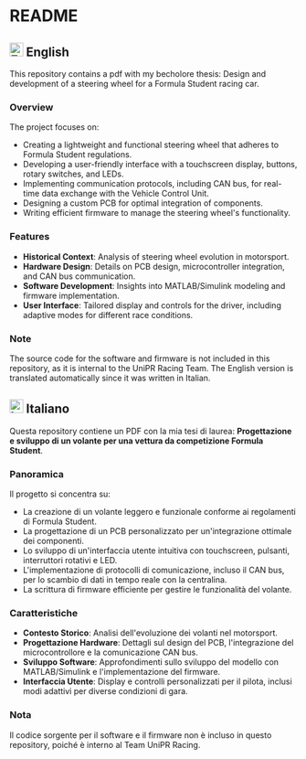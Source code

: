 # README

## <img src="https://cdn-icons-png.flaticon.com/128/197/197374.png" alt="English Flag" width="24"/> English

This repository contains a pdf with my becholore thesis: Design and development of a steering wheel for a Formula Student racing car.

### Overview
The project focuses on:
- Creating a lightweight and functional steering wheel that adheres to Formula Student regulations.
- Developing a user-friendly interface with a touchscreen display, buttons, rotary switches, and LEDs.
- Implementing communication protocols, including CAN bus, for real-time data exchange with the Vehicle Control Unit.
- Designing a custom PCB for optimal integration of components.
- Writing efficient firmware to manage the steering wheel's functionality. 

### Features
- **Historical Context**: Analysis of steering wheel evolution in motorsport.
- **Hardware Design**: Details on PCB design, microcontroller integration, and CAN bus communication.
- **Software Development**: Insights into MATLAB/Simulink modeling and firmware implementation.
- **User Interface**: Tailored display and controls for the driver, including adaptive modes for different race conditions.

### Note
The source code for the software and firmware is not included in this repository, as it is internal to the UniPR Racing Team.
The English version is translated automatically since it was written in Italian.

## <img src="https://cdn-icons-png.flaticon.com/128/197/197626.png" alt="Italian Flag" width="24"/> Italiano

Questa repository contiene un PDF con la mia tesi di laurea: **Progettazione e sviluppo di un volante per una vettura da competizione Formula Student**.

### Panoramica
Il progetto si concentra su:
- La creazione di un volante leggero e funzionale conforme ai regolamenti di Formula Student.
- La progettazione di un PCB personalizzato per un'integrazione ottimale dei componenti.
- Lo sviluppo di un'interfaccia utente intuitiva con touchscreen, pulsanti, interruttori rotativi e LED.
- L'implementazione di protocolli di comunicazione, incluso il CAN bus, per lo scambio di dati in tempo reale con la centralina.
- La scrittura di firmware efficiente per gestire le funzionalità del volante.

### Caratteristiche
- **Contesto Storico**: Analisi dell'evoluzione dei volanti nel motorsport.
- **Progettazione Hardware**: Dettagli sul design del PCB, l'integrazione del microcontrollore e la comunicazione CAN bus.
- **Sviluppo Software**: Approfondimenti sullo sviluppo del modello con MATLAB/Simulink e l'implementazione del firmware.
- **Interfaccia Utente**: Display e controlli personalizzati per il pilota, inclusi modi adattivi per diverse condizioni di gara.

### Nota
Il codice sorgente per il software e il firmware non è incluso in questo repository, poiché è interno al Team UniPR Racing.
